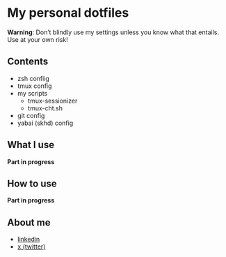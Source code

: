 # My personal dotfiles

**Warning**: Don’t blindly use my settings unless you know what that entails. Use at your own risk!

## Contents

- zsh confiig
- tmux config
- my scripts
  - tmux-sessionizer
  - tmux-cht.sh
- git config
- yabai (skhd) config

## What I use

**Part in progress**

## How to use

**Part in progress**

## About me

- [linkedin](https://www.linkedin.com/in/david-lisitsyn-894860248/)
- [x (twitter)](https://x.com/chushfrog)
